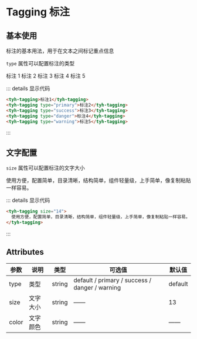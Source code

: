 # Tagging 标注

## 基本使用

标注的基本用法，用于在文本之间标记重点信息

`type` 属性可以配置标注的类型

<tyh-tagging>标注 1</tyh-tagging>
<tyh-tagging type="primary">标注 2</tyh-tagging>
<tyh-tagging type="success">标注 3</tyh-tagging>
<tyh-tagging type="danger">标注 4</tyh-tagging>
<tyh-tagging type="warning">标注 5</tyh-tagging>

::: details 显示代码

```html
<tyh-tagging>标注1</tyh-tagging>
<tyh-tagging type="primary">标注2</tyh-tagging>
<tyh-tagging type="success">标注3</tyh-tagging>
<tyh-tagging type="danger">标注4</tyh-tagging>
<tyh-tagging type="warning">标注5</tyh-tagging>
```

:::

## 文字配置

`size` 属性可以配置标注的文字大小

<tyh-tagging size="14">
  使用方便，配置简单，目录清晰，结构简单，组件轻量级，上手简单，像复制粘贴一样容易。
</tyh-tagging>

::: details 显示代码

```html
<tyh-tagging size="14">
  使用方便，配置简单，目录清晰，结构简单，组件轻量级，上手简单，像复制粘贴一样容易。
</tyh-tagging>
```

:::

## Attributes

| 参数  | 说明     | 类型   | 可选值                                         | 默认值  |
| ----- | -------- | ------ | ---------------------------------------------- | ------- |
| type  | 类型     | string | default / primary / success / danger / warning | default |
| size  | 文字大小 | string | ——                                             | 13      |
| color | 文字颜色 | string | ——                                             | ——      |

<style scoped>
.tyh-tagging {
  margin: 5px;
}
</style>
